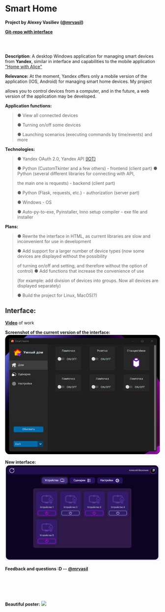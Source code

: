 <h1>Smart Home</h1>

**Project by Alexey Vasiliev**
**([\@mrvasil](https://t.me/mrvasil))**

**[Git-repo with interface](https://github.com/mrvasil/smart-home-interface)**

<br><br>

**Description**: A desktop Windows application for managing smart
devices from **Yandex**, similar in interface and capabilities
to the mobile application ["Home with
Alice"](https://apps.apple.com/ru/app/%D0%B4%D0%BE%D0%BC-%D1%81-%D0%B0%D0%BB%D0%B8%D1%81%D0%BE%D0%B9/id1582810683)

**Relevance:** At the moment, Yandex offers only a mobile version of the application (IOS, Android) for managing smart home devices. My project

allows you to control devices from a computer, and in the future, a
web version of the application may be developed.

**Application functions:**

> ● View all connected devices
>
> ● Turning on/off some devices
>
> ● Launching scenarios (executing commands by time/events) and more

**Technologies:**

> ● Yandex OAuth 2.0, Yandex API
> [(IOT)](https://yandex.ru/dev/dialogs/smart-home/doc/concepts/platform-protocol.html)
>
> ● Python (CustomTkinter and a few others) - frontend (client part)
> ● Python (several different libraries for connecting with API,
>
> the main one is requests) - backend (client part)
>
> ● Python (Flask, requests, etc.) - authorization (server part) 
>
> ● Windows - OS
>
> ● Auto-py-to-exe, Pyinstaller, Inno setup compiler - exe file and
> installer

**Plans:**

> ● Rewrite the interface in HTML, as
> current libraries are slow and inconvenient for use in
> development
>
> ● Add support for a larger number of device types (now
> some devices are displayed without the possibility
>
> of turning on/off and setting, and therefore without the option
> of control) ● Add functions that increase the convenience of use
>
> (for example: add division of devices into groups. Now all
> devices are displayed separately)
>
> ● Build the project for Linux, MacOS(?)

<h2>Interface:</h2>

[**Video**](https://drive.google.com/file/d/1JX4j8V-7iblz9bi7WjmRfu32kN0pBvoW/view?usp=sharing)
of work

**Screenshot of the current version of the interface:**
![](Smart-Home-images/screen.png)

**New interface:**
![](Smart-Home-images/new_interface.png)

**Feedback and questions :D --**
[**\@mrvasil**](https://t.me/mrvasil)

<br><br><br><br>

**Beautiful poster:**
![](Smart-Home-images/SMART_HOME.png)